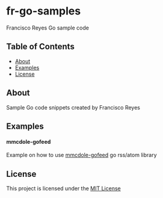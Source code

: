 # fr-go-samples
Francisco Reyes Go sample code

## Table of Contents

- [About](#about)
- [Examples](#examples)
- [License](#license)

## About
Sample Go code snippets created by Francisco Reyes

## Examples
#### mmcdole-gofeed
Example on how to use [mmcdole-gofeed](https://github.com/mmcdole/gofeed) go rss/atom library 

## License

This project is licensed under the [MIT License](https://raw.githubusercontent.com/francisco1844/fr-go-samples/master/LICENSE)

